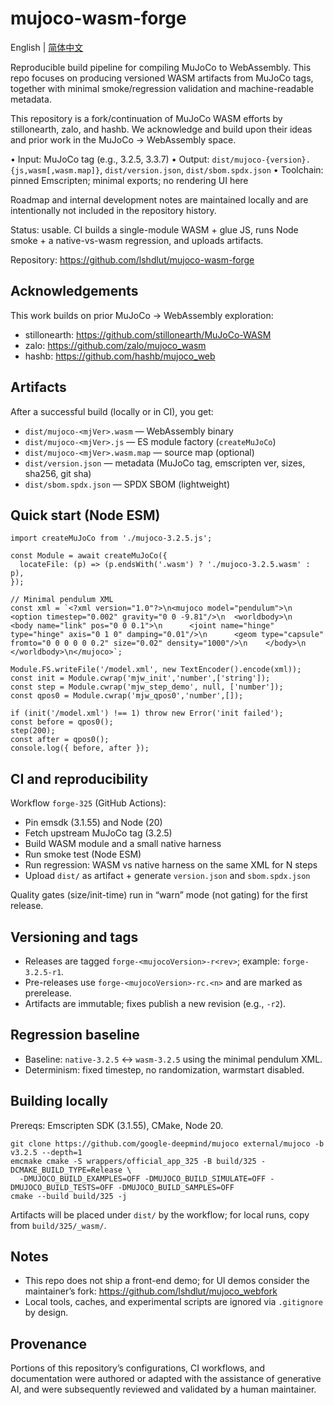 # mujoco-wasm-forge

English | [简体中文](README.zh-CN.md)

Reproducible build pipeline for compiling MuJoCo to WebAssembly. This repo focuses on producing versioned WASM artifacts from MuJoCo tags, together with minimal smoke/regression validation and machine-readable metadata.

This repository is a fork/continuation of MuJoCo WASM efforts by stillonearth, zalo, and hashb. We acknowledge and build upon their ideas and prior work in the MuJoCo → WebAssembly space.

• Input: MuJoCo tag (e.g., 3.2.5, 3.3.7)
• Output: `dist/mujoco-{version}.{js,wasm[,wasm.map]}`, `dist/version.json`, `dist/sbom.spdx.json`
• Toolchain: pinned Emscripten; minimal exports; no rendering UI here

Roadmap and internal development notes are maintained locally and are intentionally not included in the repository history.

Status: usable. CI builds a single-module WASM + glue JS, runs Node smoke + a native-vs-wasm regression, and uploads artifacts.

Repository: https://github.com/lshdlut/mujoco-wasm-forge

## Acknowledgements

This work builds on prior MuJoCo → WebAssembly exploration:

- stillonearth: https://github.com/stillonearth/MuJoCo-WASM
- zalo: https://github.com/zalo/mujoco_wasm
- hashb: https://github.com/hashb/mujoco_web

## Artifacts

After a successful build (locally or in CI), you get:

- `dist/mujoco-<mjVer>.wasm` — WebAssembly binary
- `dist/mujoco-<mjVer>.js` — ES module factory (`createMuJoCo`)
- `dist/mujoco-<mjVer>.wasm.map` — source map (optional)
- `dist/version.json` — metadata (MuJoCo tag, emscripten ver, sizes, sha256, git sha)
- `dist/sbom.spdx.json` — SPDX SBOM (lightweight)

## Quick start (Node ESM)

```
import createMuJoCo from './mujoco-3.2.5.js';

const Module = await createMuJoCo({
  locateFile: (p) => (p.endsWith('.wasm') ? './mujoco-3.2.5.wasm' : p),
});

// Minimal pendulum XML
const xml = `<?xml version="1.0"?>\n<mujoco model="pendulum">\n  <option timestep="0.002" gravity="0 0 -9.81"/>\n  <worldbody>\n    <body name="link" pos="0 0 0.1">\n      <joint name="hinge" type="hinge" axis="0 1 0" damping="0.01"/>\n      <geom type="capsule" fromto="0 0 0 0 0 0.2" size="0.02" density="1000"/>\n    </body>\n  </worldbody>\n</mujoco>`;

Module.FS.writeFile('/model.xml', new TextEncoder().encode(xml));
const init = Module.cwrap('mjw_init','number',['string']);
const step = Module.cwrap('mjw_step_demo', null, ['number']);
const qpos0 = Module.cwrap('mjw_qpos0','number',[]);

if (init('/model.xml') !== 1) throw new Error('init failed');
const before = qpos0();
step(200);
const after = qpos0();
console.log({ before, after });
```

## CI and reproducibility

Workflow `forge-325` (GitHub Actions):

- Pin emsdk (3.1.55) and Node (20)
- Fetch upstream MuJoCo tag (3.2.5)
- Build WASM module and a small native harness
- Run smoke test (Node ESM)
- Run regression: WASM vs native harness on the same XML for N steps
- Upload `dist/` as artifact + generate `version.json` and `sbom.spdx.json`

Quality gates (size/init-time) run in “warn” mode (not gating) for the first release.

## Versioning and tags

- Releases are tagged `forge-<mujocoVersion>-r<rev>`; example: `forge-3.2.5-r1`.
- Pre-releases use `forge-<mujocoVersion>-rc.<n>` and are marked as prerelease.
- Artifacts are immutable; fixes publish a new revision (e.g., `-r2`).

## Regression baseline

- Baseline: `native-3.2.5` ↔ `wasm-3.2.5` using the minimal pendulum XML.
- Determinism: fixed timestep, no randomization, warmstart disabled.

## Building locally

Prereqs: Emscripten SDK (3.1.55), CMake, Node 20.

```
git clone https://github.com/google-deepmind/mujoco external/mujoco -b v3.2.5 --depth=1
emcmake cmake -S wrappers/official_app_325 -B build/325 -DCMAKE_BUILD_TYPE=Release \
  -DMUJOCO_BUILD_EXAMPLES=OFF -DMUJOCO_BUILD_SIMULATE=OFF -DMUJOCO_BUILD_TESTS=OFF -DMUJOCO_BUILD_SAMPLES=OFF
cmake --build build/325 -j
```

Artifacts will be placed under `dist/` by the workflow; for local runs, copy from `build/325/_wasm/`.

## Notes

- This repo does not ship a front-end demo; for UI demos consider the maintainer’s fork: https://github.com/lshdlut/mujoco_webfork
- Local tools, caches, and experimental scripts are ignored via `.gitignore` by design.

## Provenance

Portions of this repository’s configurations, CI workflows, and documentation were authored or adapted with the assistance of generative AI, and were subsequently reviewed and validated by a human maintainer.

